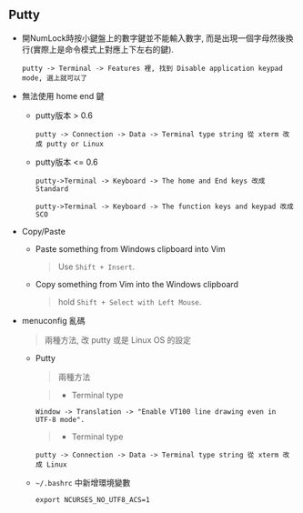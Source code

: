 Putty
---

+ 開NumLock時按小鍵盤上的數字鍵並不能輸入數字, 而是出現一個字母然後換行(實際上是命令模式上對應上下左右的鍵).


    ```
    putty -> Terminal -> Features 裡, 找到 Disable application keypad mode, 選上就可以了
    ```


+ 無法使用 home end 鍵

    - putty版本 > 0.6

        ```
        putty -> Connection -> Data -> Terminal type string 從 xterm 改成 putty or Linux
        ```

    - putty版本 <= 0.6

        ```
        putty->Terminal -> Keyboard -> The home and End keys 改成 Standard

        putty->Terminal -> Keyboard -> The function keys and keypad 改成 SCO
        ```

+ Copy/Paste

    + Paste something from Windows clipboard into Vim
        > Use `Shift + Insert`.

    + Copy something from Vim into the Windows clipboard
        > hold `Shift + Select with Left Mouse`.


+ menuconfig 亂碼
    > 兩種方法, 改 putty 或是 Linux OS 的設定

    - Putty
        > 兩種方法

        > +  Terminal type

        ```
        Window -> Translation -> "Enable VT100 line drawing even in UTF-8 mode".
        ```

        > +  Terminal type

        ```
        putty -> Connection -> Data -> Terminal type string 從 xterm 改成 Linux
        ```

    -  `~/.bashrc` 中新增環境變數

        ```
        export NCURSES_NO_UTF8_ACS=1
        ```


